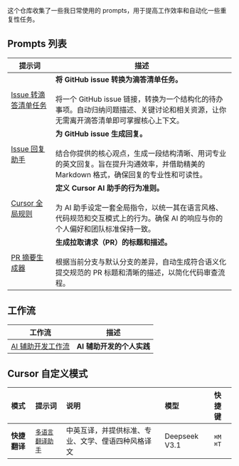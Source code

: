 这个仓库收集了一些我日常使用的 prompts，用于提高工作效率和自动化一些重复性任务。

## Prompts 列表

| 提示词 | 描述 |
| --- | --- |
| [Issue 转滴答清单任务](./issue_todo.md) | **将 GitHub issue 转换为滴答清单任务。**<br/><br/>将一个 GitHub issue 链接，转换为一个结构化的待办事项。自动归纳问题描述、关键讨论和相关资源，让你无需离开滴答清单即可掌握核心上下文。 |
| [Issue 回复助手](./issue_reply.md) | **为 GitHub issue 生成回复。**<br/><br/>结合你提供的核心观点，生成一段结构清晰、用词专业的英文回复。旨在提升沟通效率，并借助精美的 Markdown 格式，确保回复的专业性和可读性。 |
| [Cursor 全局规则](./cursor.md) | **定义 Cursor AI 助手的行为准则。**<br/><br/>为 AI 助手设定一套全局指令，以统一其在语言风格、代码规范和交互模式上的行为。确保 AI 的响应与你的个人偏好和团队标准保持一致。 |
| [PR 摘要生成器](./pr_summary.md) | **生成拉取请求（PR）的标题和描述。**<br/><br/>根据当前分支与默认分支的差异，自动生成符合语义化提交规范的 PR 标题和清晰的描述，以简化代码审查流程。 |

## 工作流

| 工作流 | 描述 |
| --- | --- |
| [AI 辅助开发工作流](./code_workflow/README.md) | **AI 辅助开发的个人实践** |

## Cursor 自定义模式

| 模式 | 提示词 | 说明 | 模型 | 快捷键 |
| :--- | :--- | :--- | :--- | :--- |
| **快捷翻译** | [`多语言翻译助手`](./translator.md) | 中英互译，并提供标准、专业、文学、俚语四种风格译文 | Deepseek V3.1 | `⌘M` `⌘T` |
